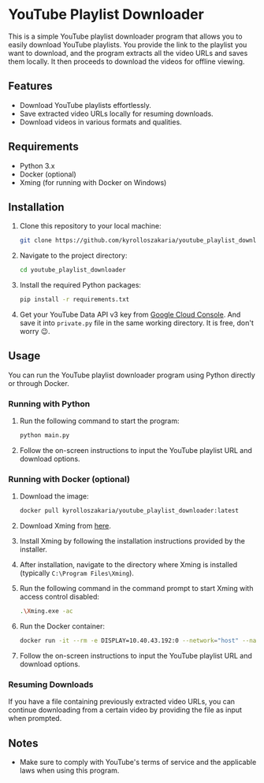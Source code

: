 # YouTube Playlist Downloader

This is a simple YouTube playlist downloader program that allows you to easily download YouTube playlists. You provide the link to the playlist you want to download, and the program extracts all the video URLs and saves them locally. It then proceeds to download the videos for offline viewing.

## Features

- Download YouTube playlists effortlessly.
- Save extracted video URLs locally for resuming downloads.
- Download videos in various formats and qualities.

## Requirements

- Python 3.x
- Docker (optional)
- Xming (for running with Docker on Windows)

## Installation

1. Clone this repository to your local machine:

    ```bash
    git clone https://github.com/kyrolloszakaria/youtube_playlist_downloader.git
    ```

2. Navigate to the project directory:

    ```bash
    cd youtube_playlist_downloader
    ```

3. Install the required Python packages:

    ```bash
    pip install -r requirements.txt
    ```
4.  Get your YouTube Data API v3 key from [Google Cloud Console](https://console.cloud.google.com/cloud-resource-manager). And save it into `private.py` file in the same working directory. It is free, don't worry :wink:. 

## Usage

You can run the YouTube playlist downloader program using Python directly or through Docker.

### Running with Python

1. Run the following command to start the program:

    ```bash
    python main.py
    ```

2. Follow the on-screen instructions to input the YouTube playlist URL and download options.

### Running with Docker (optional)

1. Download the image:
    ```bash
    docker pull kyrolloszakaria/youtube_playlist_downloader:latest
    ```
2. Download Xming from [here](https://sourceforge.net/projects/xming/).

3. Install Xming by following the installation instructions provided by the installer.

4. After installation, navigate to the directory where Xming is installed (typically `C:\Program Files\Xming`).

5. Run the following command in the command prompt to start Xming with access control disabled:

   ```bash
   .\Xming.exe -ac
   ```

6. Run the Docker container:

    ```bash
    docker run -it --rm -e DISPLAY=10.40.43.192:0 --network="host" --name youtube_downloader_container youtube_downloader_image
    ```

7. Follow the on-screen instructions to input the YouTube playlist URL and download options.

### Resuming Downloads

If you have a file containing previously extracted video URLs, you can continue downloading from a certain video by providing the file as input when prompted.

## Notes

- Make sure to comply with YouTube's terms of service and the applicable laws when using this program.
